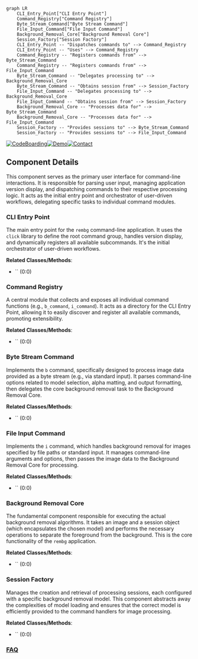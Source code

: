 ```mermaid
graph LR
    CLI_Entry_Point["CLI Entry Point"]
    Command_Registry["Command Registry"]
    Byte_Stream_Command["Byte Stream Command"]
    File_Input_Command["File Input Command"]
    Background_Removal_Core["Background Removal Core"]
    Session_Factory["Session Factory"]
    CLI_Entry_Point -- "Dispatches commands to" --> Command_Registry
    CLI_Entry_Point -- "Uses" --> Command_Registry
    Command_Registry -- "Registers commands from" --> Byte_Stream_Command
    Command_Registry -- "Registers commands from" --> File_Input_Command
    Byte_Stream_Command -- "Delegates processing to" --> Background_Removal_Core
    Byte_Stream_Command -- "Obtains session from" --> Session_Factory
    File_Input_Command -- "Delegates processing to" --> Background_Removal_Core
    File_Input_Command -- "Obtains session from" --> Session_Factory
    Background_Removal_Core -- "Processes data for" --> Byte_Stream_Command
    Background_Removal_Core -- "Processes data for" --> File_Input_Command
    Session_Factory -- "Provides sessions to" --> Byte_Stream_Command
    Session_Factory -- "Provides sessions to" --> File_Input_Command
```
[![CodeBoarding](https://img.shields.io/badge/Generated%20by-CodeBoarding-9cf?style=flat-square)](https://github.com/CodeBoarding/GeneratedOnBoardings)[![Demo](https://img.shields.io/badge/Try%20our-Demo-blue?style=flat-square)](https://www.codeboarding.org/demo)[![Contact](https://img.shields.io/badge/Contact%20us%20-%20contact@codeboarding.org-lightgrey?style=flat-square)](mailto:contact@codeboarding.org)

## Component Details

This component serves as the primary user interface for command-line interactions. It is responsible for parsing user input, managing application version display, and dispatching commands to their respective processing logic. It acts as the initial entry point and orchestrator of user-driven workflows, delegating specific tasks to individual command modules.

### CLI Entry Point
The main entry point for the `rembg` command-line application. It uses the `click` library to define the root command group, handles version display, and dynamically registers all available subcommands. It's the initial orchestrator of user-driven workflows.


**Related Classes/Methods**:

- `` (0:0)


### Command Registry
A central module that collects and exposes all individual command functions (e.g., `b_command`, `i_command`). It acts as a directory for the CLI Entry Point, allowing it to easily discover and register all available commands, promoting extensibility.


**Related Classes/Methods**:

- `` (0:0)


### Byte Stream Command
Implements the `b` command, specifically designed to process image data provided as a byte stream (e.g., via standard input). It parses command-line options related to model selection, alpha matting, and output formatting, then delegates the core background removal task to the Background Removal Core.


**Related Classes/Methods**:

- `` (0:0)


### File Input Command
Implements the `i` command, which handles background removal for images specified by file paths or standard input. It manages command-line arguments and options, then passes the image data to the Background Removal Core for processing.


**Related Classes/Methods**:

- `` (0:0)


### Background Removal Core
The fundamental component responsible for executing the actual background removal algorithms. It takes an image and a session object (which encapsulates the chosen model) and performs the necessary operations to separate the foreground from the background. This is the core functionality of the `rembg` application.


**Related Classes/Methods**:

- `` (0:0)


### Session Factory
Manages the creation and retrieval of processing sessions, each configured with a specific background removal model. This component abstracts away the complexities of model loading and ensures that the correct model is efficiently provided to the command handlers for image processing.


**Related Classes/Methods**:

- `` (0:0)




### [FAQ](https://github.com/CodeBoarding/GeneratedOnBoardings/tree/main?tab=readme-ov-file#faq)